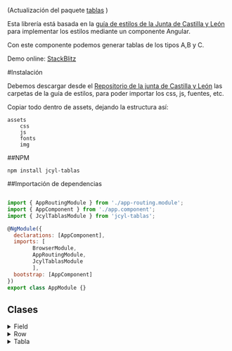 (Actualización del paquete [tablas](https://www.npmjs.com/package/tablas) )

Esta librería está basada en la [guía de estilos de la Junta de Castilla y León](https://www.jcyl.es/junta/guia/guia-estilos.html) para implementar los estilos mediante un componente Angular.

Con este componente podemos generar tablas de los tipos A,B y C.

Demo online: [StackBlitz](https://stackblitz.com/edit/angular-p96rqn)

#Instalación

Debemos descargar desde el [Repositorio de la junta de Castilla y León](https://github.com/juntadecastillayleon) las carpetas de la guía de estilos, para poder importar los css, js, fuentes, etc.

Copiar todo dentro de assets, dejando la estructura así:
```
assets
    css
    js
    fonts
    img
```

##NPM
```shell
npm install jcyl-tablas
```

##Importación de dependencias

```js

import { AppRoutingModule } from './app-routing.module';
import { AppComponent } from './app.component';
import { JcylTablasModule } from 'jcyl-tablas';

@NgModule({
  declarations: [AppComponent],
  imports: [
        BrowserModule,
        AppRoutingModule,
        JcylTablasModule
        ],
  bootstrap: [AppComponent]
})
export class AppModule {}
```

## Clases

<details><summary>Field</summary>
<p>

#### yes, even hidden code blocks!

|Atributo|Tipo|Descripción|
|---|---|---|
|colspan|number|Colspan de la celda|
|rowspan|number|Rowspan de la celda|
|content|string|Contenido que se visualizará en la celda|
|classTD|string|Clase que se añade al TD|
|isButton|boolean|Indica si queremos que sea un botón|
|class|string|Clase que se añade al contenido|
|isImg|boolean|Indica si queremos que el contenido sea una imagen|
|src|string|Referencia en caso de que sea una imagen|
|alt|string|Contenido en caso de que la imagen no esté dispnible|
|imgLink|string|Enlace de la imagen en caso de que sea clicable|
|isSeleccionable|boolean|Indica que queremos que la celda sea un checkbox|
|selected|boolean|Atributo para los checkbox si queremos que estén seleccionados|

</p>
</details>

<details><summary>Row</summary>
<p>

#### yes, even hidden code blocks!

```python
print("hello world!")
```

</p>
</details>

<details><summary>Tabla</summary>
<p>

#### yes, even hidden code blocks!

```python
print("hello world!")
```

</p>
</details>